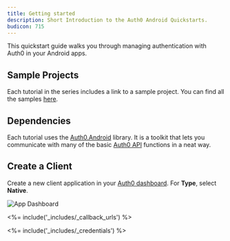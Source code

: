 ```yaml
---
title: Getting started
description: Short Introduction to the Auth0 Android Quickstarts.
budicon: 715
---
```


This quickstart guide walks you through managing authentication with Auth0 in your Android apps.

## Sample Projects

Each tutorial in the series includes a link to a sample project. You can find all the samples [here](https://github.com/auth0-samples/auth0-android-sample).

## Dependencies

Each tutorial uses the [Auth0.Android](https://github.com/auth0/Auth0.Android) library. It is a toolkit that lets you communicate with many of the basic [Auth0 API](https://auth0.com/docs/api) functions in a neat way.

## Create a Client

Create a new client application in your [Auth0 dashboard](${manage_url}/#/clients). For **Type**, select **Native**.

![App Dashboard](/media/articles/angularjs/app_dashboard.png)

<%= include('_includes/_callback_urls') %>

<%= include('_includes/_credentials') %>
